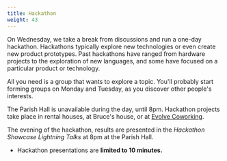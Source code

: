 ```yaml
---
title: Hackathon
weight: 43
---
```


On Wednesday, we take a break from discussions and run a one-day hackathon.
Hackathons typically explore new technologies or even create new product
prototypes. Past hackathons have ranged from hardware projects to the
exploration of new languages, and some have focused on a particular product or
technology.

All you need is a group that wants to explore a topic. You'll probably start
forming groups on Monday and Tuesday, as you discover other people's interests.

The Parish Hall is unavailable during the day, until 8pm. Hackathon projects
take place in rental houses, at Bruce's house, or at [Evolve
Coworking](https://www.evolvework.co/).

The evening of the hackathon, results are presented in the *Hackathon Showcase
Lightning Talks* at 8pm at the Parish Hall.

- Hackathon presentations are **limited to 10 minutes.**
